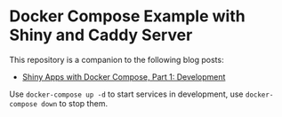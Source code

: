 # Docker Compose Example with Shiny and Caddy Server

This repository is a companion to the following blog posts:

- [Shiny Apps with Docker Compose, Part 1: Development](https://hosting.analythium.io/shiny-apps-with-docker-compose-part-1-development/)

Use `docker-compose up -d` to start services in development, use `docker-compose down` to stop them.
